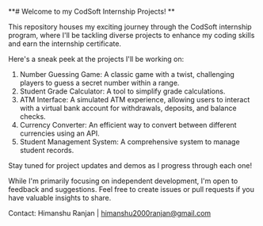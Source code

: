 **# Welcome to my CodSoft Internship Projects! **

This repository houses my exciting journey through the CodSoft internship program, where I'll be tackling diverse projects to enhance my coding skills and earn the internship certificate.

Here's a sneak peek at the projects I'll be working on:

1. Number Guessing Game: A classic game with a twist, challenging players to guess a secret number within a range.
2. Student Grade Calculator: A tool to simplify grade calculations.
3. ATM Interface: A simulated ATM experience, allowing users to interact with a virtual bank account for withdrawals, deposits, and balance checks.
4. Currency Converter: An efficient way to convert between different currencies using an API.
5. Student Management System: A comprehensive system to manage student records.
   
Stay tuned for project updates and demos as I progress through each one!

While I'm primarily focusing on independent development, I'm open to feedback and suggestions. Feel free to create issues or pull requests if you have valuable insights to share.

Contact:
Himanshu Ranjan | himanshu2000ranjan@gmail.com

